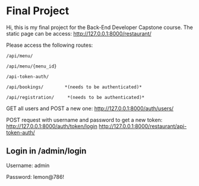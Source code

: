 # **Final Project**

Hi, this is my final project for the Back-End Developer Capstone course. The static page can be access: http://127.0.0.1:8000/restaurant/

Please access the following routes:

```
/api/menu/

/api/menu/{menu_id}

/api-token-auth/

/api/bookings/        *(needs to be authenticated)*

/api/registration/     *(needs to be authenticated)*

```

GET all users and POST a new one: http://127.0.0.1:8000/auth/users/

POST request with username and password to get a new token: http://127.0.0.1:8000/auth/token/login
http://127.0.0.1:8000/restaurant/api-token-auth/
## Login in /admin/login

Username: admin

Password: lemon@786!
